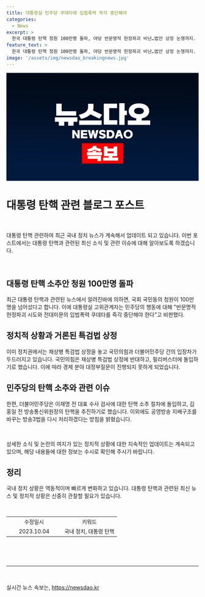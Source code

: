 ```yaml
---
title: 대통령실 민주당 쿠데타에 입법폭력 즉각 중단해야
categories:
  - News
excerpt: >
  한국 대통령 탄핵 청원 100만명 돌파, 야당 반문명적 헌정파괴 비난…법안 상정 논쟁까지. 최근 더불어민주당의 탄핵 소추와 특검법 상정에 대한 논란이 고조되고 있다. 국민의힘은 특검법 상정에 반대하며 필리버스터 예고하고, 민주당은 대통령 탄핵 소추와 방송3법 재처리를 추진하고 있다. 또한 국회 국민동의 청원이 100만명을 돌파함에 따라 양측의 갈등이 고조되고 있는 상황이다.
feature_text: >
  한국 대통령 탄핵 청원 100만명 돌파, 야당 반문명적 헌정파괴 비난…법안 상정 논쟁까지. 최근 더불어민주당의 탄핵 소추와 특검법 상정에 대한 논란이 고조되고 있다. 국민의힘은 특검법 상정에 반대하며 필리버스터 예고하고, 민주당은 대통령 탄핵 소추와 방송3법 재처리를 추진하고 있다. 또한 국회 국민동의 청원이 100만명을 돌파함에 따라 양측의 갈등이 고조되고 있는 상황이다.
image: '/assets/img/newsdao_breakingnews.jpg'
---
```


<p><img src="/assets/img/newsdao_breakingnews.jpg" alt="bookingtag 속보" /></p>

<h1 data-ke-size="size26">대통령 탄핵 관련 블로그 포스트</h1>

<p data-ke-size="size16">&nbsp;</p>

<p>대통령 탄핵 관련하여 최근 국내 정치 뉴스가 계속해서 업데이트 되고 있습니다. 이번 포스트에서는 대통령 탄핵과 관련된 최신 소식 및 관련 이슈에 대해 알아보도록 하겠습니다. </p>

<p data-ke-size="size16">&nbsp;</p>

<h2 data-ke-size="size26">대통령 탄핵 소추안 청원 100만명 돌파</h2>

<p data-ke-size="size16">최근 대통령 탄핵과 관련된 뉴스에서 알려진바에 의하면, 국회 국민동의 청원이 100만명을 넘어섰다고 합니다. 이에 대통령실 고위관계자는 민주당의 행동에 대해 "반문명적 헌정파괴 시도와 전대미문의 입법폭력 쿠데타를 즉각 중단해야 한다"고 비판했다.</p>

<h2 data-ke-size="size26">정치적 상황과 거론된 특검법 상정</h2>

<p data-ke-size="size16">이미 정치권에서는 채상병 특검법 상정을 놓고 국민의힘과 더불어민주당 간의 입장차가 두드러지고 있습니다. 국민의힘은 채상병 특검법 상정에 반대하고, 필리버스터에 돌입하기로 했습니다. 이에 따라 경제 분야 대정부질문이 진행되지 못하게 되었습니다.</p>

<h2 data-ke-size="size26">민주당의 탄핵 소추와 관련 이슈</h2>

<p data-ke-size="size16">한편, 더불어민주당은 이재명 전 대표 수사 검사에 대한 탄핵 소추 절차에 돌입하고, 김홍일 전 방송통신위원장의 탄핵을 추진하기로 했습니다. 이외에도 공영방송 지배구조를 바꾸는 방송3법을 다시 처리하겠다는 방침을 밝혔습니다.</p>

<p data-ke-size="size16">&nbsp;</p>

<p data-ke-size="size16">상세한 소식 및 논란의 여지가 있는 정치적 상황에 대한 지속적인 업데이트는 계속되고 있으며, 해당 내용들에 대한 정보는 수시로 확인해 주시기 바랍니다.</p>

<h2 data-ke-size="size26">정리</h2>

<p data-ke-size="size16">국내 정치 상황은 역동적이며 빠르게 변화하고 있습니다. 대통령 탄핵과 관련된 최신 뉴스 및 정치적 상황은 신중히 관찰할 필요가 있습니다.</p>

<p data-ke-size="size16">&nbsp;</p>

<table>
<tbody>
<tr>
<td style="text-align: center; width: 50%;">수정일시</td>
<td style="text-align: center; width: 50%;">키워드</td>
</tr>
<tr>
<td style="text-align: center; height: 17px;">2023.10.04</td>
<td style="text-align: center; height: 17px;">국내 정치, 대통령 탄핵</td>
</tr>
</tbody>
</table>

<p data-ke-size="size16">&nbsp;</p>

<p data-ke-size="size16">&nbsp;</p>

<hr>

<p data-ke-size="size16">&nbsp;</p>
실시간 뉴스 속보는, <a href="https://newsdao.kr" rel="dofollow">https://newsdao.kr</a>


